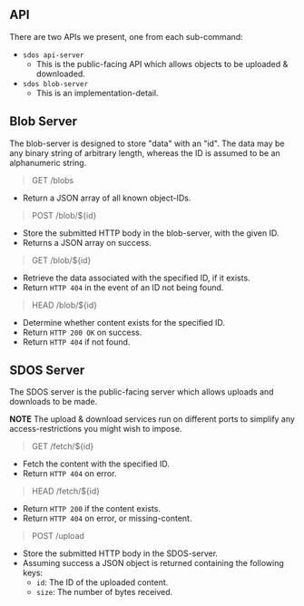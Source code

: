 
API
---

There are two APIs we present, one from each sub-command:

* `sdos api-server`
   * This is the public-facing API which allows objects to be uploaded & downloaded.
* `sdos blob-server`
   * This is an implementation-detail.


## Blob Server

The blob-server is designed to store "data" with an "id".  The data may be any binary string of arbitrary length, whereas the ID is assumed to be an alphanumeric string.

> GET /blobs

* Return a JSON array of all known object-IDs.

> POST /blob/${id}

* Store the submitted HTTP body in the blob-server, with the given ID.
* Returns a JSON array on success.

> GET /blob/${id}

* Retrieve the data associated with the specified ID, if it exists.
* Return `HTTP 404` in the event of an ID not being found.

> HEAD /blob/${id}

* Determine whether content exists for the specified ID.
* Return `HTTP 200 OK` on success.
* Return `HTTP 404` if not found.


## SDOS Server

The SDOS server is the public-facing server which allows uploads and downloads to be made.

**NOTE** The upload & download services run on different ports to simplify any
access-restrictions you might wish to impose.


> GET /fetch/${id}

* Fetch the content with the specified ID.
* Return `HTTP 404` on error.

> HEAD /fetch/${id}

* Return `HTTP 200` if the content exists.
* Return `HTTP 404` on error, or missing-content.

> POST /upload

* Store the submitted HTTP body in the SDOS-server.
* Assuming success a JSON object is returned containing the following keys:
     * `id`: The ID of the uploaded content.
     * `size`: The number of bytes received.
